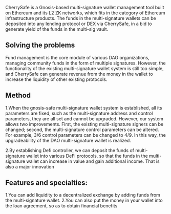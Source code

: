 

CherrySafe is a Gnosis-based multi-signature wallet management tool built on Ethereum and its L2 ZK networks, which fits in the category of Ethereum infrastructure products. The funds in the multi-signature wallets can be deposited into any lending protocol or DEX via CherrySafe, in a bid to generate yield of the funds in the multi-sig vault. 


## Solving the problems

Fund management is the core module of various DAO organizations, managing community funds in the form of multiple signatures. However, the functionality of the existing multi-signature wallet system is still too simple, and CherrySafe can generate revenue from the money in the wallet to increase the liquidity of other existing protocols.

## Method

1.When the gnosis-safe multi-signature wallet system is established, all its parameters are fixed, such as the multi-signature address and control parameters, they are all set and cannot be upgraded. However, our system allows two improvements. First, the existing multi-signature signers can be changed; second, the multi-signature control parameters can be altered. For example, 3/6 control parameters can be changed to 4/9. In this way, the upgradeability of the DAO multi-signature wallet is realized.

2.By establishing Defi controller, we can deposit the funds of multi-signature wallet into various DeFi protocols, so that the funds in the multi-signature wallet can increase in value and gain additional income. That is also a major innovation

## Features and specialties:

1.You can add liquidity to a decentralized exchange by adding funds from the multi-signature wallet.
2.You can also put the money in your wallet into the loan agreement, so as to obtain financial benefits



